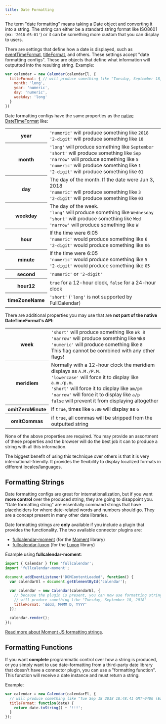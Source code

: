 ```yaml
---
title: Date Formatting
---
```


The term "date formatting" means taking a Date object and converting it into a string. The string can either be a standard string format like ISO8601 (ex: `'2018-05-01'`) or it can be something more custom that you can display to users.

There are settings that define how a date is displayed, such as [eventTimeFormat](eventTimeFormat), [titleFormat](titleFormat), and others. These settings accept "date formatting configs". These are objects that define what information will outputted into the resulting string. Example:

```js
var calendar = new Calendar(calendarEl, {
  titleFormat: { // will produce something like "Tuesday, September 18, 2018"
    month: 'long',
    year: 'numeric',
    day: 'numeric',
    weekday: 'long'
  }
})
```

Date formatting configs have the same properties as the [native DateTimeFormat](https://developer.mozilla.org/en-US/docs/Web/JavaScript/Reference/Global_Objects/DateTimeFormat) like:

<table>

<tr>
<th>year</th>
<td>
<code>'numeric'</code> will produce something like <code>2018</code><br>
<code>'2-digit'</code> will produce something like <code>18</code>
</td>
</tr>

<tr>
<th>month</th>
<td>
<code>'long'</code> will produce something like <code>September</code><br>
<code>'short'</code> will produce something like <code>Sep</code><br>
<code>'narrow'</code> will produce something like <code>S</code><br>
<code>'numeric'</code> will produce something like <code>1</code><br>
<code>'2-digit'</code> will produce something like <code>01</code>
</td>
</tr>

<tr>
<th>day</th>
<td>
The day of the month. If the date were Jun 3, 2018<br>
<code>'numeric'</code> will produce something like <code>3</code><br>
<code>'2-digit'</code> will produce something like <code>03</code>
</td>
</tr>

<tr>
<th>weekday</th>
<td>
The day of the week.<br>
<code>'long'</code> will produce something like <code>Wednesday</code><br>
<code>'short'</code> will produce something like <code>Wed</code><br>
<code>'narrow'</code> will produce something like <code>W</code>
</td>
</tr>

<tr>
<th>hour</th>
<td>
If the time were 6:05<br>
<code>'numeric'</code> would produce something like <code>6</code><br>
<code>'2-digit'</code> would produce something like <code>06</code>
</td>
</tr>

<tr>
<th>minute</th>
<td>
If the time were 6:05<br>
<code>'numeric'</code> would produce something like <code>5</code><br>
<code>'2-digit'</code> would produce something like <code>05</code>
</td>
</tr>

<tr>
<th>second</th>
<td>
<code>'numeric'</code> or <code>'2-digit'</code>
</td>
</tr>

<tr>
<th>hour12</th>
<td>
<code>true</code> for a 12-hour clock, <code>false</code> for a 24-hour clock
</td>
</tr>

<tr>
<th>timeZoneName</th>
<td>
<code>'short'</code> (<code>'long'</code> is not supported by FullCalendar)
</td>
</tr>

</table>

There are additional properties you may use that are **not part of the native DateTimeFormat's API**:

<table>

<tr>
<th>week</th>
<td>
<code>'short'</code> will produce something like <code>Wk 8</code><br>
<code>'narrow'</code> will produce something like <code>Wk8</code><br>
<code>'numeric'</code> will produce something like <code>8</code><br>
This flag cannot be combined with any other flags!
</td>
</tr>

<tr>
<th>meridiem</th>
<td>
Normally with a 12-hour clock the meridiem displays as <code>A.M./P.M.</code><br>
<code>'lowercase'</code> will force it to display like <code>a.m./p.m.</code><br>
<code>'short'</code> will force it to display like <code>am/pm</code><br>
<code>'narrow'</code> will force it to display like <code>a/p</code><br>
<code>false</code> will prevent it from displaying altogether
</td>
</tr>

<tr>
<th>omitZeroMinute</th>
<td>
if <code>true</code>, times like <code>6:00</code> will display as <code>6</code>
</td>
</tr>

<tr>
<th>omitCommas</th>
<td>
if <code>true</code>, all commas will be stripped from the outputted string
</td>
</tr>

</table>

None of the above properties are required. You may provide an assortment of these properties and the browser will do the best job it can to produce a string with all this information.

The biggest benefit of using this technique over others is that it is very international-friendly. It provides the flexibility to display localized formats in different locales/languages.


## Formatting Strings

Date formatting configs are great for internationalization, but if you want **more control** over the produced string, they are going to disappoint you. "Date formatting string" are essentially command strings that have placeholders for where date-related words and numbers should go. They are a concept present in many other date libraries.

Date formatting strings are **only** available if you include a plugin that provides the functionality. The two available connector plugins are:

- [fullcalendar-moment](moment-plugins) (for the [Moment](https://momentjs.com/) library)
- [fullcalendar-luxon](luxon-plugin) (for the [Luxon](https://moment.github.io/luxon/) library)

Example using **fullcalendar-moment**:

```js
import { Calendar } from 'fullcalendar';
import 'fullcalendar-moment';

document.addEventListener('DOMContentLoaded', function() {
  var calendarEl = document.getElementById('calendar');

  var calendar = new Calendar(calendarEl, {
    // because the plugin is present, you can now use formatting strings.
    // will produce something like "Tuesday, September 18, 2018"
    titleFormat: 'dddd, MMMM D, YYYY'
  });

  calendar.render();
});
```

[Read more about Moment JS formatting strings](http://momentjs.com/docs/#/displaying/).


## Formatting Functions

If you want **complete** programmatic control over how a string is produced, or you simply want to use date-formatting from a third-party date library that doesn't have a connector plugin, you can use a "formatting function". This function will receive a date instance and must return a string.

Example:

```js
var calendar = new Calendar(calendarEl, {
  // will produce something like "Tue Sep 18 2018 18:48:41 GMT-0400 (Eastern Daylight Time) !!!"
  titleFormat: function(date) {
    return date.toString() + '!!!';
  }
});
```
